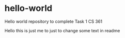 # hello-world
Hello world repository to complete Task 1 CS 361

Hello this is just me to just to change some text in readme
